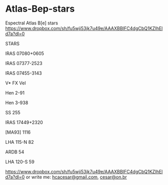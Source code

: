 # Atlas-Bep-stars
Espectral Atlas B[e] stars
https://www.dropbox.com/sh/fu5wji53jk7u49e/AAAXBBIFC4dgCbQ1KZIhEld7a?dl=0

STARS

IRAS 07080+0605

IRAS 07377-2523

IRAS 07455-3143

V* FX Vel

Hen 2-91

Hen 3-938

SS 255

IRAS 17449+2320

[MA93] 1116

LHA 115-N 82

ARDB 54

LHA 120-S 59

https://www.dropbox.com/sh/fu5wji53jk7u49e/AAAXBBIFC4dgCbQ1KZIhEld7a?dl=0
or write me: hcacesar@gmail.com, cesar@on.br
